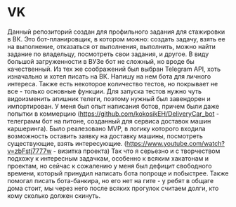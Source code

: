 # VK
Данный репозиторий создан для профильного задания для стажировки в ВК. Это бот-планировщик, в котором можно: создать задачу, взять ее на выполнение, отказаться от выполнения, выполнить, можно найти задание по владельцу, посмотреть свои задания, и другое. В виду большой загруженности в ВУЗе бот не сложный, но вроде бы качественный. Из тех же соображений был выбран Telegram API, хоть изначально и хотел писать на ВК. Напишу на нем бота для личного интереса. Также есть некоторое количество тестов, но покрывает не все - только основные функции. Для запуска тестов нужно чуть видоизменить апишник телеги, поэтому нужный был завендорен и импортирован.
У меня был опыт написания ботов, причем были даже попытки в коммерцию (https://github.com/kokosikEH/DeliveryCar_bot - телеграмм бот на питоне, созданный для сервиса доставок машин каршеринга). Было реалезовано MVP, в логику которого входила возможность оставить заявку на доставку машины, посмотреть существующие, взять интересующие. (https://www.youtube.com/watch?v=zbFstj7777w - визитка проекта)
Так что я серьезно и с творчеством подхожу к интересным задачкам, особенно к всяким хакатонам и проектам, но сейчас к сожалению у меня был дефицит свободного времени, который принудил написать бота попроще и побыстрее.
Также помогал писать бота-банкира, но его нет на гите - у ребят в общаге дома стоит, мы через него после всяких прогулок считаем долги, кто кому сколько должен скинуть.
